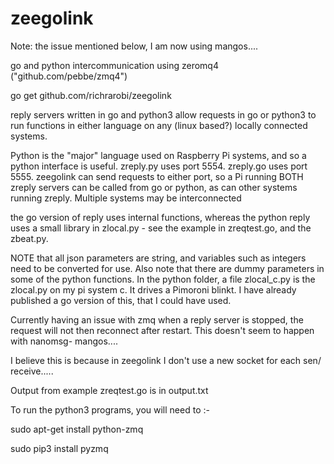 # zeegolink

Note: the issue mentioned below, I am now using mangos....

go and python intercommunication using zeromq4 ("github.com/pebbe/zmq4")

go get github.com/richrarobi/zeegolink

reply servers written in go and python3 allow requests in go or python3 to run functions
in either language on any (linux based?) locally connected systems.

Python is the "major" language used on Raspberry Pi systems, and so a python interface
is useful. zreply.py uses port 5554. zreply.go uses port 5555.
zeegolink can send requests to either port, so a Pi running BOTH zreply servers can
be called from go or python, as can other systems running zreply. Multiple systems may
be interconnected

the go version of reply uses internal functions, whereas the python reply uses a small
library in zlocal.py - see the example in zreqtest.go, and the zbeat.py.

NOTE that all json parameters are string, and variables such as integers need to
be converted for use. Also note that there are dummy parameters in some of the python
functions.
In the python folder, a file zlocal_c.py is the zlocal.py on my pi system c. It drives a
Pimoroni blinkt. I have already published a go version of this, that I could have used.

Currently having an issue with zmq when a reply server is stopped, the request will not
then reconnect after restart. This doesn't seem to happen with nanomsg- mangos....

I believe this is because in zeegolink I don't use a new socket for each sen/ receive.....

Output from example zreqtest.go is in output.txt

To run the python3 programs, you will need to :-

sudo apt-get install python-zmq

sudo pip3 install pyzmq
